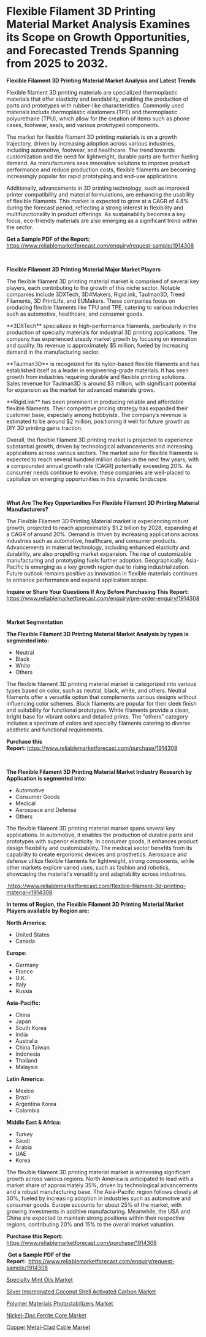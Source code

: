 <p><h1>Flexible Filament 3D Printing Material Market Analysis Examines its Scope on Growth Opportunities, and Forecasted Trends Spanning from 2025 to 2032.</h1></p><p><strong>Flexible Filament 3D Printing Material Market Analysis and Latest Trends</strong></p>
<p><p>Flexible filament 3D printing materials are specialized thermoplastic materials that offer elasticity and bendability, enabling the production of parts and prototypes with rubber-like characteristics. Commonly used materials include thermoplastic elastomers (TPE) and thermoplastic polyurethane (TPU), which allow for the creation of items such as phone cases, footwear, seals, and various prototyped components.</p><p>The market for flexible filament 3D printing materials is on a growth trajectory, driven by increasing adoption across various industries, including automotive, footwear, and healthcare. The trend towards customization and the need for lightweight, durable parts are further fueling demand. As manufacturers seek innovative solutions to improve product performance and reduce production costs, flexible filaments are becoming increasingly popular for rapid prototyping and end-use applications.</p><p>Additionally, advancements in 3D printing technology, such as improved printer compatibility and material formulations, are enhancing the usability of flexible filaments. This market is expected to grow at a CAGR of 4.8% during the forecast period, reflecting a strong interest in flexibility and multifunctionality in product offerings. As sustainability becomes a key focus, eco-friendly materials are also emerging as a significant trend within the sector.</p></p>
<p><strong>Get a Sample PDF of the Report:&nbsp;</strong> <a href="https://www.reliablemarketforecast.com/enquiry/request-sample/1914308?utm_campaign=1144&utm_medium=2&utm_source=Github&utm_content=ia&utm_term=03042025&utm_id=flexible-filament-3d-printing-material">https://www.reliablemarketforecast.com/enquiry/request-sample/1914308</a></p>
<p>&nbsp;</p>
<p><strong>Flexible Filament 3D Printing Material Major Market Players</strong></p>
<p><p>The flexible filament 3D printing material market is comprised of several key players, each contributing to the growth of this niche sector. Notable companies include 3DXTech, 3D4Makers, Rigid.ink, Taulman3D, Treed Filaments, 3D PrintLife, and EUMakers. These companies focus on producing flexible filaments like TPU and TPE, catering to various industries such as automotive, healthcare, and consumer goods.</p><p>**3DXTech** specializes in high-performance filaments, particularly in the production of specialty materials for industrial 3D printing applications. The company has experienced steady market growth by focusing on innovation and quality. Its revenue is approximately $5 million, fueled by increasing demand in the manufacturing sector.</p><p>**Taulman3D** is recognized for its nylon-based flexible filaments and has established itself as a leader in engineering-grade materials. It has seen growth from industries requiring durable and flexible printing solutions. Sales revenue for Taulman3D is around $3 million, with significant potential for expansion as the market for advanced materials grows.</p><p>**Rigid.ink** has been prominent in producing reliable and affordable flexible filaments. Their competitive pricing strategy has expanded their customer base, especially among hobbyists. The company’s revenue is estimated to be around $2 million, positioning it well for future growth as DIY 3D printing gains traction.</p><p>Overall, the flexible filament 3D printing market is projected to experience substantial growth, driven by technological advancements and increasing applications across various sectors. The market size for flexible filaments is expected to reach several hundred million dollars in the next few years, with a compounded annual growth rate (CAGR) potentially exceeding 20%. As consumer needs continue to evolve, these companies are well-placed to capitalize on emerging opportunities in this dynamic landscape.</p></p>
<p>&nbsp;</p>
<p><strong>What Are The Key Opportunities For Flexible Filament 3D Printing Material Manufacturers?</strong></p>
<p><p>The Flexible Filament 3D Printing Material market is experiencing robust growth, projected to reach approximately $1.2 billion by 2028, expanding at a CAGR of around 20%. Demand is driven by increasing applications across industries such as automotive, healthcare, and consumer products. Advancements in material technology, including enhanced elasticity and durability, are also propelling market expansion. The rise of customizable manufacturing and prototyping fuels further adoption. Geographically, Asia-Pacific is emerging as a key growth region due to rising industrialization. Future outlook remains positive as innovation in flexible materials continues to enhance performance and expand application scope.</p></p>
<p><strong>Inquire or Share Your Questions If Any Before Purchasing This Report:</strong> <a href="https://www.reliablemarketforecast.com/enquiry/pre-order-enquiry/1914308?utm_campaign=1144&utm_medium=2&utm_source=Github&utm_content=ia&utm_term=03042025&utm_id=flexible-filament-3d-printing-material">https://www.reliablemarketforecast.com/enquiry/pre-order-enquiry/1914308</a></p>
<p>&nbsp;</p>
<p><strong>Market Segmentation</strong></p>
<p><strong>The Flexible Filament 3D Printing Material Market Analysis by types is segmented into:</strong></p>
<p><ul><li>Neutral</li><li>Black</li><li>White</li><li>Others</li></ul></p>
<p><p>The flexible filament 3D printing material market is categorized into various types based on color, such as neutral, black, white, and others. Neutral filaments offer a versatile option that complements various designs without influencing color schemes. Black filaments are popular for their sleek finish and suitability for functional prototypes. White filaments provide a clean, bright base for vibrant colors and detailed prints. The "others" category includes a spectrum of colors and specialty filaments catering to diverse aesthetic and functional requirements.</p></p>
<p><strong>Purchase this Report:&nbsp;</strong><a href="https://www.reliablemarketforecast.com/purchase/1914308?utm_campaign=1144&utm_medium=2&utm_source=Github&utm_content=ia&utm_term=03042025&utm_id=flexible-filament-3d-printing-material">https://www.reliablemarketforecast.com/purchase/1914308</a></p>
<p>&nbsp;</p>
<p><strong>The Flexible Filament 3D Printing Material Market Industry Research by Application is segmented into:</strong></p>
<p><ul><li>Automotive</li><li>Consumer Goods</li><li>Medical</li><li>Aerospace and Defense</li><li>Others</li></ul></p>
<p><p>The flexible filament 3D printing material market spans several key applications. In automotive, it enables the production of durable parts and prototypes with superior elasticity. In consumer goods, it enhances product design flexibility and customizability. The medical sector benefits from its capability to create ergonomic devices and prosthetics. Aerospace and defense utilize flexible filaments for lightweight, strong components, while other markets explore varied uses, such as fashion and robotics, showcasing the material's versatility and adaptability across industries.</p></p>
<p><a href="https://www.reliablemarketforecast.com/flexible-filament-3d-printing-material-r1914308?utm_campaign=1144&utm_medium=2&utm_source=Github&utm_content=ia&utm_term=03042025&utm_id=flexible-filament-3d-printing-material">&nbsp;https://www.reliablemarketforecast.com/flexible-filament-3d-printing-material-r1914308</a></p>
<p><strong>In terms of Region, the Flexible Filament 3D Printing Material Market Players available by Region are:</strong></p>
<p>
    <p> <strong> North America: </strong>
        <ul>
            <li>United States</li>
            <li>Canada</li>
        </ul>
        </p> 
    <p> <strong> Europe: </strong>
        <ul>
            <li>Germany</li>
            <li>France</li>
            <li>U.K.</li>
            <li>Italy</li>
            <li>Russia</li>
        </ul>
        </p> 
    <p> <strong> Asia-Pacific: </strong>
        <ul>
            <li>China</li>
            <li>Japan</li>
            <li>South Korea</li>
            <li>India</li>
            <li>Australia</li>
            <li>China Taiwan</li>
            <li>Indonesia</li>
            <li>Thailand</li>
            <li>Malaysia</li>
        </ul>
        </p> 
    <p> <strong> Latin America: </strong>
        <ul>
            <li>Mexico</li>
            <li>Brazil</li>
            <li>Argentina Korea</li>
            <li>Colombia</li>
        </ul>
        </p> 
    <p> <strong> Middle East & Africa: </strong>
        <ul>
            <li>Turkey</li>
            <li>Saudi</li>
            <li>Arabia</li>
            <li>UAE</li>
            <li>Korea</li>
        </ul>
    </p>
    </p>
<p><p>The flexible filament 3D printing material market is witnessing significant growth across various regions. North America is anticipated to lead with a market share of approximately 35%, driven by technological advancements and a robust manufacturing base. The Asia-Pacific region follows closely at 30%, fueled by increasing adoption in industries such as automotive and consumer goods. Europe accounts for about 25% of the market, with growing investments in additive manufacturing. Meanwhile, the USA and China are expected to maintain strong positions within their respective regions, contributing 20% and 15% to the overall market valuation.</p></p>
<p><strong>Purchase this Report: </strong><a href="https://www.reliablemarketforecast.com/purchase/1914308?utm_campaign=1144&utm_medium=2&utm_source=Github&utm_content=ia&utm_term=03042025&utm_id=flexible-filament-3d-printing-material">https://www.reliablemarketforecast.com/purchase/1914308</a></p>
<p>&nbsp;<strong>Get a Sample PDF of the Report:&nbsp;&nbsp;</strong><a href="https://www.reliablemarketforecast.com/enquiry/request-sample/1914308?utm_campaign=1144&utm_medium=2&utm_source=Github&utm_content=ia&utm_term=03042025&utm_id=flexible-filament-3d-printing-material">https://www.reliablemarketforecast.com/enquiry/request-sample/1914308</a></p>
<p><strong></strong></p>
<p><p><a href="https://github.com/theyasnare5w/Market-Research-Report-List-1/blob/main/specialty-mint-oils-market.md?utm_campaign=1144&utm_medium=2&utm_source=Github&utm_content=ia&utm_term=03042025&utm_id=flexible-filament-3d-printing-material">Specialty Mint Oils Market</a></p><p><a href="https://github.com/arifasabeygb/Market-Research-Report-List-1/blob/main/silver-impregnated-coconut-shell-activated-carbon-market.md?utm_campaign=1144&utm_medium=2&utm_source=Github&utm_content=ia&utm_term=03042025&utm_id=flexible-filament-3d-printing-material">Silver Impregnated Coconut Shell Activated Carbon Market</a></p><p><a href="https://github.com/kaidaloeckf7/Market-Research-Report-List-1/blob/main/polymer-materials-photostabilizers-market.md?utm_campaign=1144&utm_medium=2&utm_source=Github&utm_content=ia&utm_term=03042025&utm_id=flexible-filament-3d-printing-material">Polymer Materials Photostabilizers Market</a></p><p><a href="https://github.com/nacarnzina/Market-Research-Report-List-1/blob/main/nickel-zinc-ferrite-core-market.md?utm_campaign=1144&utm_medium=2&utm_source=Github&utm_content=ia&utm_term=03042025&utm_id=flexible-filament-3d-printing-material">Nickel-Zinc Ferrite Core Market</a></p><p><a href="https://github.com/ocambdidarhz/Market-Research-Report-List-1/blob/main/copper-metal-clad-cable-market.md?utm_campaign=1144&utm_medium=2&utm_source=Github&utm_content=ia&utm_term=03042025&utm_id=flexible-filament-3d-printing-material">Copper Metal-Clad Cable Market</a></p></p>